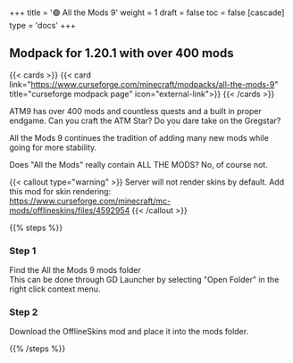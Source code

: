 +++
title = '🟢 All the Mods 9'
weight = 1
draft = false
toc = false
[cascade]
	type = 'docs'
+++

## Modpack for 1.20.1 with over 400 mods

{{< cards >}}
	{{< card link="https://www.curseforge.com/minecraft/modpacks/all-the-mods-9" title="curseforge modpack page" icon="external-link">}}
{{< /cards >}}

ATM9 has over 400 mods and countless quests and a built in proper endgame. Can you craft the ATM Star?
Do you dare take on the Gregstar?

All the Mods 9 continues the tradition of adding many new mods while going for more stability.

Does "All the Mods" really contain ALL THE MODS? No, of course not.


{{< callout type="warning" >}}
Server will not render skins by default. Add this mod for skin rendering:\
https://www.curseforge.com/minecraft/mc-mods/offlineskins/files/4592954
{{< /callout >}}


{{% steps %}}

### Step 1

Find the All the Mods 9 mods folder\
This can be done through GD Launcher by selecting "Open Folder"
in the right click context menu.

### Step 2

Download the OfflineSkins mod and place it into the mods folder.


{{% /steps %}}